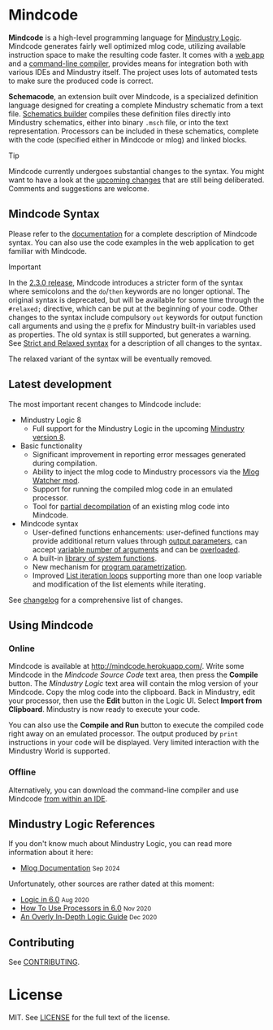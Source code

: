 # Mindcode

**Mindcode** is a high-level programming language for [Mindustry Logic](https://github.com/Anuken/Mindustry). Mindcode generates fairly well optimized mlog code, utilizing available instruction space to make the resulting code faster. It comes with a [web app](http://mindcode.herokuapp.com/) and a [command-line compiler](doc/syntax/TOOLS-IDE-INTEGRATION.markdown#setting-up-the-command-line-compiler), provides means for integration both with various IDEs and Mindustry itself. The project uses lots of automated tests to make sure the produced code is correct.   

**Schemacode**, an extension built over Mindcode, is a specialized definition language designed for creating a complete Mindustry schematic from a text file. [Schematics builder](doc/syntax/SCHEMACODE.markdown) compiles these definition files directly into Mindustry schematics, either into binary `.msch` file, or into the text representation. Processors can be included in these schematics, complete with the code (specified either in Mindcode or mlog) and linked blocks.

> [!TIP]
> Mindcode currently undergoes substantial changes to the syntax. You might want to have a look at the [upcoming changes](https://github.com/cardillan/mindcode/discussions/142) that are still being deliberated. Comments and suggestions are welcome.

## Mindcode Syntax

Please refer to the [documentation](doc/syntax/SYNTAX.markdown) for a complete description of Mindcode syntax. You can also use the code examples in the web application to get familiar with Mindcode.  

> [!IMPORTANT]
> In the [2.3.0 release](CHANGELOG.markdown#230---2024-10-16), Mindcode introduces a stricter form of the syntax where semicolons and the `do`/`then` keywords are no longer optional. The original syntax is deprecated, but will be available for some time through the `#relaxed;` directive, which can be put at the beginning of your code. Other changes to the syntax include compulsory `out` keywords for output function call arguments and using the `@` prefix for Mindustry built-in variables used as properties. The old syntax is still supported, but generates a warning. See [Strict and Relaxed syntax](doc/syntax/SYNTAX-STRICT-RELAXED.markdown) for a description of all changes to the syntax.
> 
> The relaxed variant of the syntax will be eventually removed.    

## Latest development

The most important recent changes to Mindcode include:

* Mindustry Logic 8
  * Full support for the Mindustry Logic in the upcoming [Mindustry version 8](/doc/syntax/MINDUSTRY-8.markdown).
* Basic functionality
  * Significant improvement in reporting error messages generated during compilation.
  * Ability to inject the mlog code to Mindustry processors via the [Mlog Watcher mod](doc/syntax/TOOLS-MLOG-WATCHER.markdown).
  * Support for running the compiled mlog code in an emulated processor.
  * Tool for [partial decompilation](doc/syntax/TOOLS-MLOG-DECOMPILER.markdown) of an existing mlog code into Mindcode.
* Mindcode syntax
  * User-defined functions enhancements: user-defined functions may provide additional return values through [output parameters](doc/syntax/SYNTAX-4-FUNCTIONS.markdown#function-parameters), can accept [variable number of arguments](doc/syntax/SYNTAX-4-FUNCTIONS.markdown#vararg-functions) and can be [overloaded](doc/syntax/SYNTAX-4-FUNCTIONS.markdown#function-overloading).
  * A built-in [library of system functions](doc/syntax/SYSTEM-LIBRARY.markdown).
  * New mechanism for [program parametrization](doc/syntax/SYNTAX-1-VARIABLES.markdown#program-parameters).
  * Improved [List iteration loops](doc/syntax/SYNTAX-3-STATEMENTS.markdown#list-iteration-loops) supporting more than one loop variable and modification of the list elements while iterating.   

See [changelog](CHANGELOG.markdown) for a comprehensive list of changes.

## Using Mindcode 

### Online

Mindcode is available at http://mindcode.herokuapp.com/. Write some Mindcode in the _Mindcode Source Code_ text area, then press the **Compile** button. The _Mindustry Logic_ text area will contain the mlog version of your Mindcode. Copy the mlog code into the clipboard. Back in Mindustry, edit your processor, then use the **Edit** button in the Logic UI. Select **Import from Clipboard**. Mindustry is now ready to execute your code.

You can also use the **Compile and Run** button to execute the compiled code right away on an emulated processor. The output produced by `print` instructions in your code will be displayed. Very limited interaction with the Mindustry World is supported.

### Offline

Alternatively, you can download the command-line compiler and use Mindcode [from within an IDE](doc/syntax/TOOLS-IDE-INTEGRATION.markdown).

## Mindustry Logic References

If you don't know much about Mindustry Logic, you can read more information about it here:

* [Mlog Documentation](https://yrueii.github.io/Mlog%20Documentation/) <small>Sep 2024</small>

Unfortunately, other sources are rather dated at this moment:

* [Logic in 6.0](https://www.reddit.com/r/Mindustry/comments/ic9wrm/logic_in_60/) <small>Aug 2020</small>
* [How To Use Processors in 6.0](https://steamcommunity.com/sharedfiles/filedetails/?id=2268059244) <small>Nov 2020</small>
* [An Overly In-Depth Logic Guide](https://www.reddit.com/r/Mindustry/comments/kfea1e/an_overly_indepth_logic_guide/) <small>Dec 2020</small>

## Contributing

See [CONTRIBUTING](CONTRIBUTING.markdown).

# License

MIT. See [LICENSE](LICENSE) for the full text of the license.
